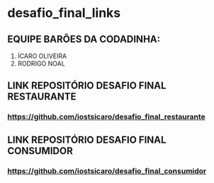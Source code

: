 # desafio_final_links

## EQUIPE BARÕES DA CODADINHA:
1. ÍCARO OLIVEIRA
2. RODRIGO NOAL

## LINK REPOSITÓRIO DESAFIO FINAL RESTAURANTE

### https://github.com/iostsicaro/desafio_final_restaurante

## LINK REPOSITÓRIO DESAFIO FINAL CONSUMIDOR

### https://github.com/iostsicaro/desafio_final_consumidor
